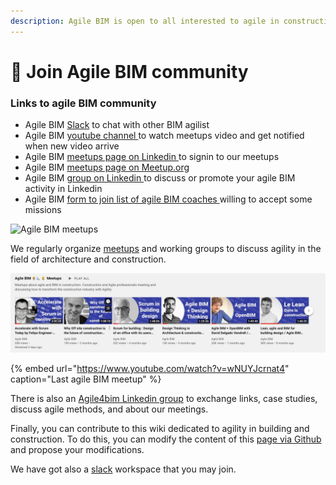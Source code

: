 ```yaml
---
description: Agile BIM is open to all interested to agile in construction
---
```


# 🙌 Join Agile BIM community

### Links to agile BIM community  

* Agile BIM [Slack](http://bit.ly/agilebimslack)  to chat with other BIM agilist
* Agile BIM [youtube channel ](https://www.youtube.com/channel/UCTjcoh157n3hxKCxpEvfqeQ?sub_confirmation=1) to watch meetups video and get notified when new video arrive
* Agile BIM [meetups page on Linkedin ](https://www.linkedin.com/showcase/agile-bim/) to signin to our meetups
* Agile BIM [meetups page on Meetup.org](https://www.meetup.com/fr-FR/collaborative-architecture) 
* Agile  BIM [group on Linkedin ](https://www.linkedin.com/groups/8584849/)to discuss or promote your agile BIM activity in Linkedin
* Agile BIM [form to join list of agile BIM coaches ](https://airtable.com/shrbhMGRK4zRIAQ7Y)willing to accept some missions



![Agile BIM meetups](../.gitbook/assets/agile-bim-meetup.jpg)

  
We regularly organize [meetups](https://www.meetup.com/fr-FR/collaborative-architecture/) and working groups to discuss agility in the field of architecture and construction. 

![Watch our agile BIM meetups on Youtube](../.gitbook/assets/agile-bim-meetups.png)

{% embed url="https://www.youtube.com/watch?v=wNUYJcrnat4" caption="Last agile BIM meetup" %}



There is also an [Agile4bim Linkedin group](https://www.linkedin.com/groups/8584849/) to exchange links, case studies, discuss agile methods, and about our meetings. 

Finally, you can contribute to this wiki dedicated to agility in building and construction. To do this, you can modify the content of this [page via Github](https://github.com/sinsunsan/agile-bim-aec) and propose your modifications.

We have got also a [slack](http://bit.ly/agilebimslack) workspace that you may join.

